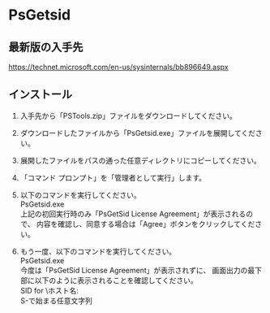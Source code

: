 # PsGetsid

## 最新版の入手先

<https://technet.microsoft.com/en-us/sysinternals/bb896649.aspx>

## インストール

1. 入手先から「PSTools.zip」ファイルをダウンロードしてください。

2. ダウンロードしたファイルから「PsGetsid.exe」ファイルを展開してください。

3. 展開したファイルをパスの通った任意ディレクトリにコピーしてください。

4. 「コマンド プロンプト」を「管理者として実行」します。

5. 以下のコマンドを実行してください。  
   PsGetsid.exe  
   上記の初回実行時のみ「PsGetSid License Agreement」が表示されるので、
   内容を確認し、同意する場合は「Agree」ボタンをクリックしてください。

6. もう一度、以下のコマンドを実行してください。  
   PsGetsid.exe  
   今度は「PsGetSid License Agreement」が表示されずに、
   画面出力の最下部に以下のように表示されることを確認してください。  
   SID for \\ホスト名:  
   S-で始まる任意文字列
